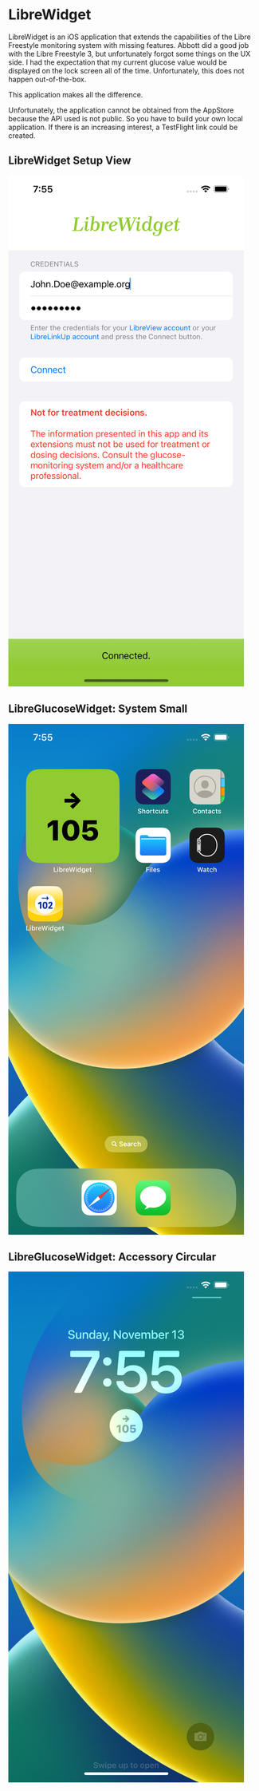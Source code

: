 # LibreWidget

LibreWidget is an iOS application that extends the capabilities of the Libre Freestyle monitoring system with missing features.
Abbott did a good job with the Libre Freestyle 3, but unfortunately forgot some things on the UX side.
I had the expectation that my current glucose value would be displayed on the lock screen all of the time.
Unfortunately, this does not happen out-of-the-box.

This application makes all the difference.

Unfortunately, the application cannot be obtained from the AppStore because the API used is not public.
So you have to build your own local application.
If there is an increasing interest, a TestFlight link could be created.

## LibreWidget Setup View
![LibreWidget Setup View](assets/LibreWidgetSetupView.png)  

## LibreGlucoseWidget: System Small
![LibreGlucoseWidget: System Small](assets/LibreGlucoseWidgetSystemSmall.png) 

## LibreGlucoseWidget: Accessory Circular
![LibreGlucoseWidget: Accessory Circular](assets/LibreGlucoseWidgetAccessoryCircular.png)  
